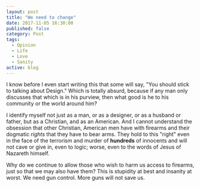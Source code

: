 ```yaml
---
layout: post
title: "We need to change"
date: 2017-11-05 16:30:00
published: false
category: Post
tags:
  - Opinion
  - Life
  - Love
  - Sanity
active: blog
---
```


I know before I even start writing this that some will say, "You should stick to talking about Design." Which is totally absurd, because if any man only discusses that which is in his purview, then what good is he to his community or the world around him?

I identify myself not just as a man, or as a designer, or as a husband or father, but as a Christian, and as an American. And I cannot understand the obsession that other Christian, American men have with firearms and their dogmatic _rights_ that they have to bear arms. They hold to this "right" even in the face of the terrorism and murder of __hundreds__ of innocents and will not cave or give in, even to logic; worse, even to the words of Jesus of Nazareth himself.

Why do we continue to allow those who wish to harm us access to firearms, just so that we may also have them? This is stupidity at best and insanity at worst. We need gun control. More guns will not save us.
